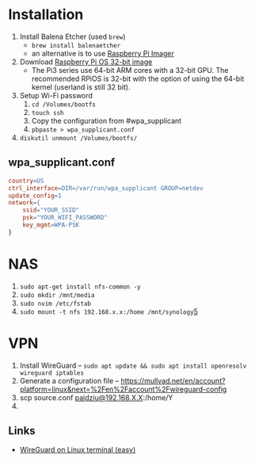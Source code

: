 # Installation
1. Install Balena Etcher (used `brew`)
	- `brew install balenaetcher`
	- an alternative is to use [Raspberry Pi Imager](https://www.raspberrypi.com/software/)
2.  Download [Raspberry Pi OS 32-bit image](https://www.raspberrypi.com/software/operating-systems/#raspberry-pi-os-32-bit)
	- The Pi3 series use 64-bit ARM cores with a 32-bit GPU. The recommended RPiOS is 32-bit with the option of using the 64-bit kernel (userland is still 32 bit). 
3. Setup Wi-Fi password
	1. `cd /Volumes/bootfs`
	2. `touch ssh`
	3. Copy the configuration from #wpa_supplicant
	4. `pbpaste > wpa_supplicant.conf`
4. `diskutil unmount /Volumes/bootfs/`
## wpa_supplicant.conf
```makefile
country=US
ctrl_interface=DIR=/var/run/wpa_supplicant GROUP=netdev
update_config=1
network={
    ssid="YOUR_SSID"
    psk="YOUR_WIFI_PASSWORD"
    key_mgmt=WPA-PSK
}
```
# NAS
1. `sudo apt-get install nfs-common -y`
2. `sudo mkdir /mnt/media`
3. `sudo nvim /etc/fstab`
4. `sudo mount -t nfs 192.168.x.x:/home /mnt/synology`[5](https://kb.synology.com/en-ro/DSM/tutorial/How_to_access_files_on_Synology_NAS_within_the_local_network_NFS#x_anchor_id9)
# VPN
1. Install WireGuard – `sudo apt update && sudo apt install openresolv wireguard iptables`
2. Generate a configuration file – https://mullvad.net/en/account?platform=linux&next=%2Fen%2Faccount%2Fwireguard-config
3. scp source.conf pajdziu@192.168.X.X:/home/Y
4. 
   
## Links
- [WireGuard on Linux terminal (easy)](https://mullvad.net/en/help/easy-wireguard-mullvad-setup-linux/)